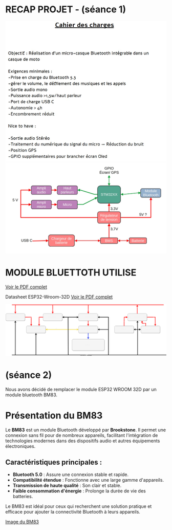# RECAP PROJET - (séance 1)

![Image Locale](./1c1d48df-bb2b-4b2b-a17f-867f8af69538.jpg)
![Image Locale](./290b2b35-19e2-4a9d-beeb-5aeede579c5a.jpg)


# MODULE BLUETTOTH UTILISE
[Voir le PDF complet](https://www.micros.com.pl/mediaserver/RF_2611011024000_0002.pdf)

 Datasheet ESP32-Wroom-32D
 [Voir le PDF complet](https://www.espressif.com/sites/default/files/documentation/esp32-wroom-32d_esp32-wroom-32u_datasheet_en.pdf)
 

 ![Diagram](diagramme_intercom.svg)

# (séance 2)

Nous avons décidé de remplacer le module ESP32 WROOM 32D par un module bluetooth BM83.

# Présentation du BM83

Le **BM83** est un module Bluetooth développé par **Brookstone**. Il permet une connexion sans fil pour de nombreux appareils, facilitant l'intégration de technologies modernes dans des dispositifs audio et autres équipements électroniques.

## Caractéristiques principales :
- **Bluetooth 5.0** : Assure une connexion stable et rapide.
- **Compatibilité étendue** : Fonctionne avec une large gamme d'appareils.
- **Transmission de haute qualité** : Son clair et stable.
- **Faible consommation d'énergie** : Prolonge la durée de vie des batteries.

Le BM83 est idéal pour ceux qui recherchent une solution pratique et efficace pour ajouter la connectivité Bluetooth à leurs appareils.

[Image du BM83](INBOARDBOT/24-25_PROJET-1AB/blob/main/BM83SM1-00AA.jpg)
